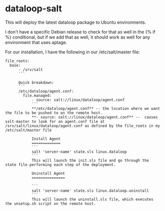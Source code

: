 dataloop-salt
=============

This will deploy the latest dataloop package to Ubuntu environments. 

I don't have a specific Debian release to check for that as well in the {% if %} conditional, but if we add that as well, it should work as well for any environment that uses aptage.

For our installation, I have the following in our /etc/salt/master file:

```
file_roots:
  base:
      - /srv/salt
      ```

      Quick breakdown:
      ```
      /etc/dataloop/agent.conf:
        file.managed:
            - source: salt://linux/dataloop/agent.conf
            ```
            **/etc/dataloop/agent.conf** -- the location where we want the file to be pushed to on the remote host.  
            **- source: salt://linux/dataloop/agent.conf** --  causes salt-master to look for an agent.conf file at /srv/salt/linux/dataloop/agent.conf as defined by the file_roots in my /etc/salt/master file

            Install Agent
            =============
            ```
            salt 'server-name' state.sls linux.dataloop
            ```
            This will launch the init.sls file and go through the state file performing each step of the deployment.

            Uninstall Agent
            ===============

            ```
            salt 'server-name' state.sls linux.dataloop.uninstall
            ```
            This will launch the uninstall.sls file, which executes the unsetup.sh script on the remote host.




